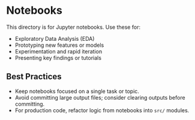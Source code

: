 # Notebooks

This directory is for Jupyter notebooks. Use these for:
- Exploratory Data Analysis (EDA)
- Prototyping new features or models
- Experimentation and rapid iteration
- Presenting key findings or tutorials

## Best Practices
- Keep notebooks focused on a single task or topic.
- Avoid committing large output files; consider clearing outputs before committing.
- For production code, refactor logic from notebooks into `src/` modules.
